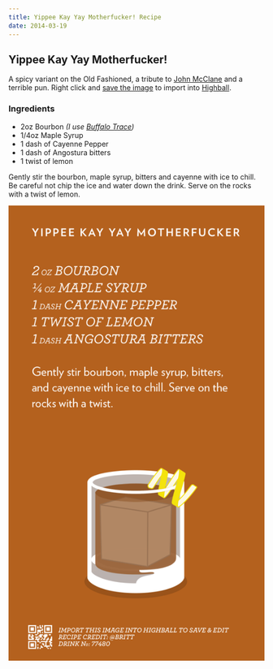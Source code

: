 ```yaml
---
title: Yippee Kay Yay Motherfucker! Recipe
date: 2014-03-19
---
```


## Yippee Kay Yay Motherfucker!

A spicy variant on the Old Fashioned, a tribute to [John McClane](https://en.wikipedia.org/wiki/John_McClane) and a terrible pun. Right click and [save the image](#highball-import) to import into [Highball](http://www.studioneat.com/products/highball).

### Ingredients

* 2oz Bourbon _(I use [Buffalo Trace](http://www.buffalotrace.com/))_
* 1/4oz Maple Syrup
* 1 dash of Cayenne Pepper
* 1 dash of Angostura bitters
* 1 twist of lemon

Gently stir the bourbon, maple syrup, bitters and cayenne with ice to chill. Be careful not chip the ice and water down the drink. Serve on the rocks with a twist of lemon.

<a name="highball-import">
  <img src="/img/cocktails/yippee-kay-yay-motherfucker.png" 
    class="raised"
    alt="Recipe for the Yippee Kay Yay Motherfucker!" />
</a>